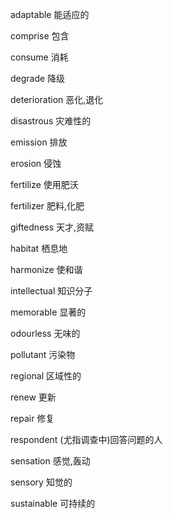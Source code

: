 adaptable      能适应的

comprise       包含

consume        消耗

degrade        降级

deterioration  恶化,退化

disastrous     灾难性的

emission       排放

erosion        侵蚀

fertilize      使用肥沃

fertilizer     肥料,化肥

giftedness     天才,资赋

habitat        栖息地

harmonize      使和谐

intellectual   知识分子

memorable      显著的

odourless      无味的

pollutant      污染物

regional       区域性的

renew          更新

repair         修复

respondent     (尤指调查中)回答问题的人

sensation      感觉,轰动

sensory        知觉的

sustainable    可持续的

